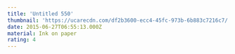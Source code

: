 ```yaml
---
title: 'Untitled 550'
thumbnail: 'https://ucarecdn.com/df2b3600-ecc4-45fc-973b-6b883c7216c7/'
date: 2015-06-27T06:55:13.000Z
material: Ink on paper
rating: 4
---
```

